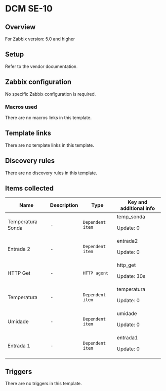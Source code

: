 # DCM SE-10

## Overview

For Zabbix version: 5.0 and higher

## Setup

Refer to the vendor documentation.

## Zabbix configuration

No specific Zabbix configuration is required.

### Macros used

There are no macros links in this template.

## Template links

There are no template links in this template.

## Discovery rules

There are no discovery rules in this template.

## Items collected

|Name|Description|Type|Key and additional info|
|----|-----------|----|----|
|Temperatura Sonda|<p>-</p>|`Dependent item`|temp_sonda<p>Update: 0</p>|
|Entrada 2|<p>-</p>|`Dependent item`|entrada2<p>Update: 0</p>|
|HTTP Get|<p>-</p>|`HTTP agent`|http_get<p>Update: 30s</p>|
|Temperatura|<p>-</p>|`Dependent item`|temperatura<p>Update: 0</p>|
|Umidade|<p>-</p>|`Dependent item`|umidade<p>Update: 0</p>|
|Entrada 1|<p>-</p>|`Dependent item`|entrada1<p>Update: 0</p>|
## Triggers

There are no triggers in this template.

